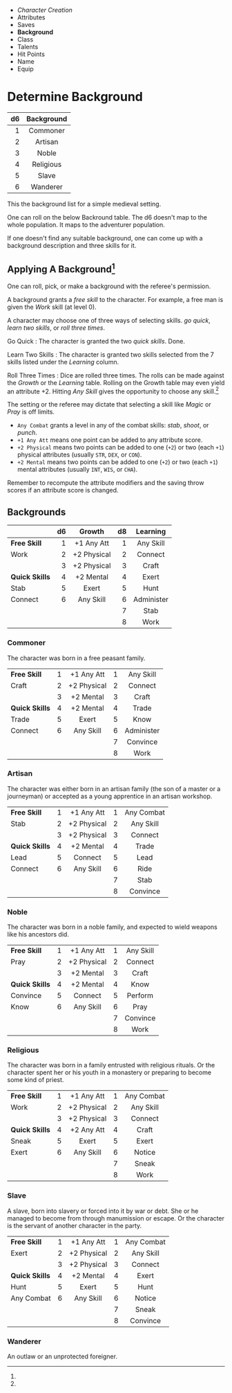 
<!-- .margin.compass -->
* _Character Creation_
* Attributes
* Saves
* **Background**
* Class
* Talents
* Hit Points
* Name
* Equip


# Determine Background

<!-- <div.two-columns.background-table> -->
<!-- <div.left-column> -->

| d6 | Background |
|---:|:----------:|
|  1 | Commoner   |
|  2 | Artisan    |
|  3 | Noble      |
|  4 | Religious  |
|  5 | Slave      |
|  6 | Wanderer   |

<!-- </div.left-column> -->
<!-- <div.right-column> -->

This the background list for a simple medieval setting.

One can roll on the below Backround table. The d6 doesn't map to the whole population. It maps to the adventurer population.

If one doesn't find any suitable background, one can come up with a background description and three skills for it.

<!-- </div.right-column> -->
<!-- </div.two-columns> -->


## Applying A Background[^1]

[^1]:
  One can roll, pick, or make a background with the referee's permission.

A background grants a _free skill_ to the character. For example, a free man is given the _Work_ skill (at level 0).

A character may choose one of three ways of selecting skills. _go quick_, _learn two skills_, or _roll three times_.

Go Quick
: The character is granted the two _quick skills_. Done.

Learn Two Skills
: The character is granted two skills selected from the 7 skills listed under the _Learning_ column.

Roll Three Times
: Dice are rolled three times. The rolls can be made against the _Growth_ or the _Learning_ table. Rolling on the Growth table may even yield an attribute +2. Hitting _Any Skill_ gives the opportunity to choose any skill.[^2]

[^2]:
  The setting or the referee may dictate that selecting a skill like _Magic_ or _Pray_ is off limits.

* `Any Combat` grants a level in any of the combat skills: _stab_, _shoot_, or _punch_.
* `+1 Any Att` means one point can be added to any attribute score.
* `+2 Physical` means two points can be added to one (`+2`) or two (each `+1`) physical attributes (usually `STR`, `DEX`, or `CON`).
* `+2 Mental` means two points can be added to one (`+2`) or two (each `+1`) mental attributes (usually `INT`, `WIS`, or `CHA`).

Remember to recompute the attribute modifiers and the saving throw scores if an attribute score is changed.

<!-- PAGE BREAK background -->

## Backgrounds

<!-- .background -->
|                  | d6 | Growth      | d8 | Learning   |
|------------------|---:|:-----------:|---:|:----------:|
| **Free Skill**   |  1 | +1 Any Att  |  1 | Any Skill  |
| Work             |  2 | +2 Physical |  2 | Connect    |
|                  |  3 | +2 Physical |  3 | Craft      |
| **Quick Skills** |  4 | +2 Mental   |  4 | Exert      |
| Stab             |  5 | Exert       |  5 | Hunt       |
| Connect          |  6 | Any Skill   |  6 | Administer |
|                  |    |             |  7 | Stab       |
|                  |    |             |  8 | Work       |

<!-- .background -->
### Commoner

The character was born in a free peasant family.

<!-- clear -->


<!-- .background -->
|                  |    |             |    |            |
|------------------|---:|:-----------:|---:|:----------:|
| **Free Skill**   |  1 | +1 Any Att  |  1 | Any Skill  |
| Craft            |  2 | +2 Physical |  2 | Connect    |
|                  |  3 | +2 Mental   |  3 | Craft      |
| **Quick Skills** |  4 | +2 Mental   |  4 | Trade      |
| Trade            |  5 | Exert       |  5 | Know       |
| Connect          |  6 | Any Skill   |  6 | Administer |
|                  |    |             |  7 | Convince   |
|                  |    |             |  8 | Work       |

<!-- .background -->
### Artisan

The character was either born in an artisan family (the son of a master or a journeyman) or accepted as a young apprentice in an artisan workshop.

<!-- clear -->


<!-- .background -->
|                  |    |             |    |            |
|------------------|---:|:-----------:|---:|:----------:|
| **Free Skill**   |  1 | +1 Any Att  |  1 | Any Combat |
| Stab             |  2 | +2 Physical |  2 | Any Skill  |
|                  |  3 | +2 Physical |  3 | Connect    |
| **Quick Skills** |  4 | +2 Mental   |  4 | Trade      |
| Lead             |  5 | Connect     |  5 | Lead       |
| Connect          |  6 | Any Skill   |  6 | Ride       |
|                  |    |             |  7 | Stab       |
|                  |    |             |  8 | Convince   |

<!-- .background -->
### Noble

The character was born in a noble family, and expected to wield weapons like his ancestors did.

<!-- clear -->


<!-- .background -->
|                  |    |             |    |           |
|------------------|---:|:-----------:|---:|:---------:|
| **Free Skill**   |  1 | +1 Any Att  |  1 | Any Skill |
| Pray             |  2 | +2 Physical |  2 | Connect   |
|                  |  3 | +2 Mental   |  3 | Craft     |
| **Quick Skills** |  4 | +2 Mental   |  4 | Know      |
| Convince         |  5 | Connect     |  5 | Perform   |
| Know             |  6 | Any Skill   |  6 | Pray      |
|                  |    |             |  7 | Convince  |
|                  |    |             |  8 | Work      |

<!-- .background -->
### Religious

The character was born in a family entrusted with religious rituals. Or the character spent her or his youth in a monastery or preparing to become some kind of priest.

<!-- clear -->


<!-- .background -->
|                  |    |             |    |            |
|------------------|---:|:-----------:|---:|:----------:|
| **Free Skill**   |  1 | +1 Any Att  |  1 | Any Combat |
| Work             |  2 | +2 Physical |  2 | Any Skill  |
|                  |  3 | +2 Physical |  3 | Connect    |
| **Quick Skills** |  4 | +2 Any Att  |  4 | Craft      |
| Sneak            |  5 | Exert       |  5 | Exert      |
| Exert            |  6 | Any Skill   |  6 | Notice     |
|                  |    |             |  7 | Sneak      |
|                  |    |             |  8 | Work       |

<!-- .background -->
### Slave

A slave, born into slavery or forced into it by war or debt.
She or he managed to become from through manumission or escape. Or the character is the servant of another character in the party.

<!-- clear -->

<!-- .background -->
|                  |    |             |    |            |
|------------------|---:|:-----------:|---:|:----------:|
| **Free Skill**   |  1 | +1 Any Att  |  1 | Any Combat |
| Exert            |  2 | +2 Physical |  2 | Any Skill  |
|                  |  3 | +2 Physical |  3 | Connect    |
| **Quick Skills** |  4 | +2 Mental   |  4 | Exert      |
| Hunt             |  5 | Exert       |  5 | Hunt       |
| Any Combat       |  6 | Any Skill   |  6 | Notice     |
|                  |    |             |  7 | Sneak      |
|                  |    |             |  8 | Convince   |

<!-- .background -->
### Wanderer

An outlaw or an unprotected foreigner.

